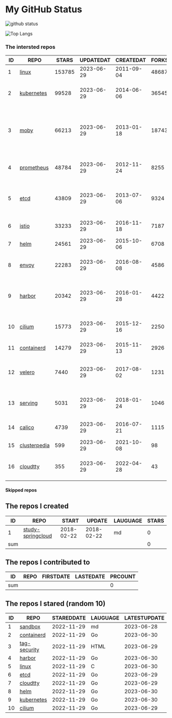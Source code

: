 # My GitHub Status

<img src="https://github-readme-stats-1.yihong0618.vercel.app/api?username=daoqingniu&show_icons=true&&&hide_title=true&count_private=true" alt="github status" />

![Top Langs](https://github-readme-stats-1.yihong0618.vercel.app/api/top-langs/?username=daoqingniu&layout=compact)

<!--START_SECTION:github_repos-->
### The intersted repos
| ID |                              REPO                               | STARS  | UPDATEDAT  | CREATEDAT  | FORKSCOUNT |                                              DESCRIPTIONS                                              |
|----|-----------------------------------------------------------------|--------|------------|------------|------------|--------------------------------------------------------------------------------------------------------|
|  1 | [linux](https://github.com/torvalds/linux)                      | 153785 | 2023-06-29 | 2011-09-04 |      48687 | Linux kernel source tree                                                                               |
|  2 | [kubernetes](https://github.com/kubernetes/kubernetes)          |  99528 | 2023-06-29 | 2014-06-06 |      36545 | Production-Grade Container Scheduling and Management                                                   |
|  3 | [moby](https://github.com/moby/moby)                            |  66213 | 2023-06-29 | 2013-01-18 |      18743 | Moby Project - a collaborative project for the container ecosystem to assemble container-based systems |
|  4 | [prometheus](https://github.com/prometheus/prometheus)          |  48784 | 2023-06-29 | 2012-11-24 |       8255 | The Prometheus monitoring system and time series database.                                             |
|  5 | [etcd](https://github.com/etcd-io/etcd)                         |  43809 | 2023-06-29 | 2013-07-06 |       9324 | Distributed reliable key-value store for the most critical data of a distributed system                |
|  6 | [istio](https://github.com/istio/istio)                         |  33233 | 2023-06-29 | 2016-11-18 |       7187 | Connect, secure, control, and observe services.                                                        |
|  7 | [helm](https://github.com/helm/helm)                            |  24561 | 2023-06-29 | 2015-10-06 |       6708 | The Kubernetes Package Manager                                                                         |
|  8 | [envoy](https://github.com/envoyproxy/envoy)                    |  22283 | 2023-06-29 | 2016-08-08 |       4586 | Cloud-native high-performance edge/middle/service proxy                                                |
|  9 | [harbor](https://github.com/goharbor/harbor)                    |  20342 | 2023-06-29 | 2016-01-28 |       4422 | An open source trusted cloud native registry project that stores, signs, and scans content.            |
| 10 | [cilium](https://github.com/cilium/cilium)                      |  15773 | 2023-06-29 | 2015-12-16 |       2250 | eBPF-based Networking, Security, and Observability                                                     |
| 11 | [containerd](https://github.com/containerd/containerd)          |  14279 | 2023-06-29 | 2015-11-13 |       2926 | An open and reliable container runtime                                                                 |
| 12 | [velero](https://github.com/vmware-tanzu/velero)                |   7440 | 2023-06-29 | 2017-08-02 |       1231 | Backup and migrate Kubernetes applications and their persistent volumes                                |
| 13 | [serving](https://github.com/knative/serving)                   |   5031 | 2023-06-29 | 2018-01-24 |       1046 | Kubernetes-based, scale-to-zero, request-driven compute                                                |
| 14 | [calico](https://github.com/projectcalico/calico)               |   4739 | 2023-06-29 | 2016-07-21 |       1115 | Cloud native networking and network security                                                           |
| 15 | [clusterpedia](https://github.com/clusterpedia-io/clusterpedia) |    599 | 2023-06-29 | 2021-10-08 |         98 | The Encyclopedia of Kubernetes clusters                                                                |
| 16 | [cloudtty](https://github.com/cloudtty/cloudtty)                |    355 | 2023-06-29 | 2022-04-28 |         43 | A Friendly Kubernetes CloudShell (Web Terminal) !                                                      |



#### Skipped repos
<!--END_SECTION:github_repos-->

<!--START_SECTION:my_github-->
## The repos I created
| ID  |                                 REPO                                 |   START    |   UPDATE   | LAUGUAGE | STARS |
|-----|----------------------------------------------------------------------|------------|------------|----------|-------|
|   1 | [study-springcloud](https://github.com/daoqingniu/study-springcloud) | 2018-02-22 | 2018-02-22 | md       |     0 |
| sum |                                                                      |            |            |          |     0 |

## The repos I contributed to
| ID  | REPO | FIRSTDATE | LASTEDATE | PRCOUNT |
|-----|------|-----------|-----------|---------|
| sum |      |           |           |       0 |

## The repos I stared (random 10)
| ID |                          REPO                          | STAREDDATE | LAUGUAGE | LATESTUPDATE |
|----|--------------------------------------------------------|------------|----------|--------------|
|  1 | [sandbox](https://github.com/cncf/sandbox)             | 2022-11-29 | md       | 2023-06-28   |
|  2 | [containerd](https://github.com/containerd/containerd) | 2022-11-29 | Go       | 2023-06-30   |
|  3 | [tag-security](https://github.com/cncf/tag-security)   | 2022-11-29 | HTML     | 2023-06-29   |
|  4 | [harbor](https://github.com/goharbor/harbor)           | 2022-11-29 | Go       | 2023-06-30   |
|  5 | [linux](https://github.com/torvalds/linux)             | 2022-11-29 | C        | 2023-06-30   |
|  6 | [etcd](https://github.com/etcd-io/etcd)                | 2022-11-29 | Go       | 2023-06-29   |
|  7 | [cloudtty](https://github.com/cloudtty/cloudtty)       | 2022-11-29 | Go       | 2023-06-29   |
|  8 | [helm](https://github.com/helm/helm)                   | 2022-11-29 | Go       | 2023-06-30   |
|  9 | [kubernetes](https://github.com/kubernetes/kubernetes) | 2022-11-29 | Go       | 2023-06-30   |
| 10 | [cilium](https://github.com/cilium/cilium)             | 2022-11-29 | Go       | 2023-06-29   |

<!--END_SECTION:my_github-->
